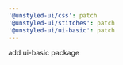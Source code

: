 ```yaml
---
'@unstyled-ui/css': patch
'@unstyled-ui/stitches': patch
'@unstyled-ui/ui-basic': patch
---
```


add ui-basic package
